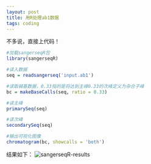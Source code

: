 ```yaml
---
layout: post
title: 用R处理ab1数据
tags: coding
---
```

不多说，直接上代码！

```r
#加载sangerseqR包
library(sangerseqR)

#读入数据
seq = readsangerseq('input.ab1')

#读取碱基数据，0.33指的是将达到主峰0.33的次峰定义为杂合子峰
bc = makeBaseCalls(seq, ratio = 0.33)

#读主峰
primarySeq(seq)

#读次峰
secondarySeq(seq)

#输出可视化图像
chromatogram(bc, showcalls = 'both')
```

结果如下：
![sangerseqR-results](https://github.com/pzweuj/pzweuj.github.io/raw/master/downloads/images/sangerseqR.png)


[^_^]:我最近学的东西太少，快不够用了
